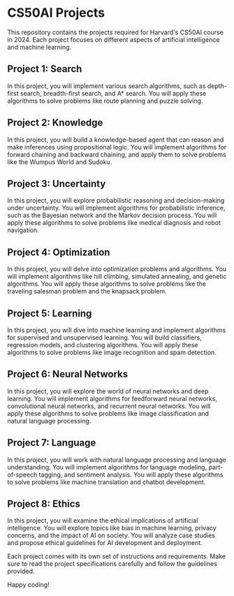# CS50AI Projects

This repository contains the projects required for Harvard's CS50AI course in 2024. Each project focuses on different aspects of artificial intelligence and machine learning.

## Project 1: Search

In this project, you will implement various search algorithms, such as depth-first search, breadth-first search, and A* search. You will apply these algorithms to solve problems like route planning and puzzle solving.

## Project 2: Knowledge

In this project, you will build a knowledge-based agent that can reason and make inferences using propositional logic. You will implement algorithms for forward chaining and backward chaining, and apply them to solve problems like the Wumpus World and Sudoku.

## Project 3: Uncertainty

In this project, you will explore probabilistic reasoning and decision-making under uncertainty. You will implement algorithms for probabilistic inference, such as the Bayesian network and the Markov decision process. You will apply these algorithms to solve problems like medical diagnosis and robot navigation.

## Project 4: Optimization

In this project, you will delve into optimization problems and algorithms. You will implement algorithms like hill climbing, simulated annealing, and genetic algorithms. You will apply these algorithms to solve problems like the traveling salesman problem and the knapsack problem.

## Project 5: Learning

In this project, you will dive into machine learning and implement algorithms for supervised and unsupervised learning. You will build classifiers, regression models, and clustering algorithms. You will apply these algorithms to solve problems like image recognition and spam detection.

## Project 6: Neural Networks

In this project, you will explore the world of neural networks and deep learning. You will implement algorithms for feedforward neural networks, convolutional neural networks, and recurrent neural networks. You will apply these algorithms to solve problems like image classification and natural language processing.

## Project 7: Language

In this project, you will work with natural language processing and language understanding. You will implement algorithms for language modeling, part-of-speech tagging, and sentiment analysis. You will apply these algorithms to solve problems like machine translation and chatbot development.

## Project 8: Ethics

In this project, you will examine the ethical implications of artificial intelligence. You will explore topics like bias in machine learning, privacy concerns, and the impact of AI on society. You will analyze case studies and propose ethical guidelines for AI development and deployment.

Each project comes with its own set of instructions and requirements. Make sure to read the project specifications carefully and follow the guidelines provided.

Happy coding!
